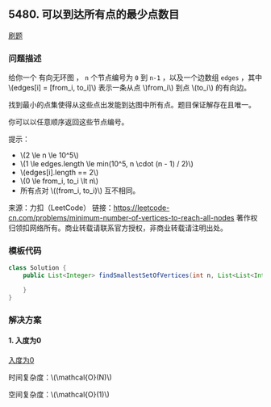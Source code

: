 <script src="https://cdn.bootcss.com/mathjax/2.7.7/MathJax.js?config=TeX-AMS-MML_HTMLorMML"></script>

## 5480. 可以到达所有点的最少点数目

[刷题](qu5480/solu/Solution.java)

### 问题描述

给你一个 有向无环图 ， `n` 个节点编号为 `0` 到 `n-1` ，以及一个边数组 `edges` ，其中 \\(edges[i] = [from_i, to_i]\\) 表示一条从点  \\)from_i\\) 到点 \\(to_i\\) 的有向边。

找到最小的点集使得从这些点出发能到达图中所有点。题目保证解存在且唯一。

你可以以任意顺序返回这些节点编号。

提示：

* \\(2 \le n \le 10^5\\)
* \\(1 \le edges.length \le min(10^5, n \cdot (n - 1) / 2)\\)
* \\(edges[i].length == 2\\)
* \\(0 \le from_i, to_i \lt n\\)
* 所有点对 \\((from_i, to_i)\\) 互不相同。

来源：力扣（LeetCode）
链接：https://leetcode-cn.com/problems/minimum-number-of-vertices-to-reach-all-nodes
著作权归领扣网络所有。商业转载请联系官方授权，非商业转载请注明出处。

### 模板代码

``` java
class Solution {
    public List<Integer> findSmallestSetOfVertices(int n, List<List<Integer>> edges) {

    }
}
```

### 解决方案

#### 1. 入度为0

[入度为0](qu5480/solu1/Solution.java)

时间复杂度：\\(\mathcal{O}(N)\\)

空间复杂度：\\(\mathcal{O}(1)\\)
